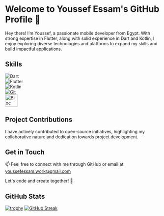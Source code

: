 # Welcome to Youssef Essam's GitHub Profile 👋

Hey there! I’m Youssef, a passionate mobile developer from Egypt. With strong expertise in Flutter, along with solid experience in Dart and Kotlin, I enjoy exploring diverse technologies and platforms to expand my skills and build impactful applications.

## Skills
![Dart](https://img.shields.io/badge/-Dart-0175C2?style=for-the-badge&logo=dart&logoColor=white)
<br>
![Flutter](https://img.shields.io/badge/Flutter-02569B?style=for-the-badge&logo=flutter&logoColor=white)
<br>
![Kotlin](https://img.shields.io/badge/Kotlin-7F52FF?style=for-the-badge&logo=Kotlin&logoColor=white)
<br>
[![Git](https://img.shields.io/badge/Git-F05032?style=for-the-badge&logo=git&logoColor=fff)](#)
<br>
<img src="https://1gravity.github.io/Kotlin-Bloc/img/logo.png" height="40" alt="Bloc" />


## Project Contributions
I have actively contributed to open-source initiatives, highlighting my collaborative nature and dedication towards project development.

## Get in Touch
📫 Feel free to connect with me through GitHub or email at youssefessam.work@gmail.com

Let's code and create together! 🚀


## GitHub Stats
[![trophy](https://github-profile-trophy.vercel.app/?username=50sync)](https://github.com/50sync)
[![GitHub Streak](https://streak-stats.demolab.com/?user=50sync)](https://git.io/streak-stats)
